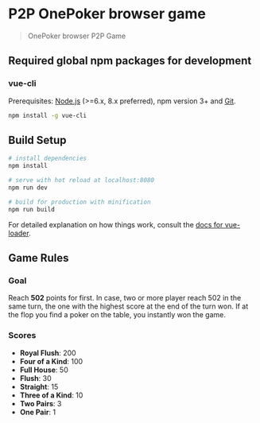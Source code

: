 # P2P OnePoker browser game

> OnePoker browser P2P Game

## Required global npm packages for development

### vue-cli

Prerequisites: [Node.js](https://nodejs.org/en/) (>=6.x, 8.x preferred), npm version 3+ and [Git](https://git-scm.com/).

``` bash
npm install -g vue-cli
```

## Build Setup

``` bash
# install dependencies
npm install

# serve with hot reload at localhost:8080
npm run dev

# build for production with minification
npm run build
```

For detailed explanation on how things work, consult the [docs for vue-loader](http://vuejs.github.io/vue-loader).

## Game Rules

### Goal

Reach **502** points for first. In case, two or more player reach 502 in the same turn, the one with the highest score at the end of the turn won. If at the flop you find a poker on the table, you instantly won the game.

### Scores

- **Royal Flush**: 200
- **Four of a Kind**: 100
- **Full House**: 50
- **Flush**: 30
- **Straight**: 15
- **Three of a Kind**: 10
- **Two Pairs**: 3
- **One Pair**: 1
